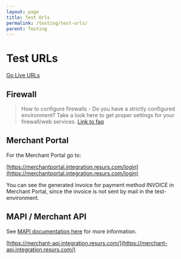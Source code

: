 ```yaml
---
layout: page
title: Test Urls
permalink: /testing/test-urls/
parent: Testing
---
```



# Test URLs 
[Go Live URLs](/prod-urls/)

## Firewall

> How to configure firewalls - Do you have a strictly configured
> environment? Take a look here to get proper settings for your
> firewall/web services. [Link to faq](/faq/)

## Merchant Portal

For the Merchant Portal go to:

[https://merchantportal.integration.resurs.com/login](https://merchantportal.integration.resurs.com/login)

You can see the generated invoice for payment method INVOICE in Merchant
Portal, since the invoice is not sent by mail in the test-environment.

## MAPI / Merchant API

See [MAPI documentation here](/merchant-api-2.0/) for more information.

[https://merchant-api.integration.resurs.com/](https://merchant-api.integration.resurs.com/)

